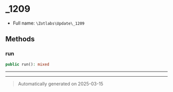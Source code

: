 
# _1209





* Full name: `\Zotlabs\Update\_1209`




## Methods


### run



```php
public run(): mixed
```












***


***
> Automatically generated on 2025-03-15
